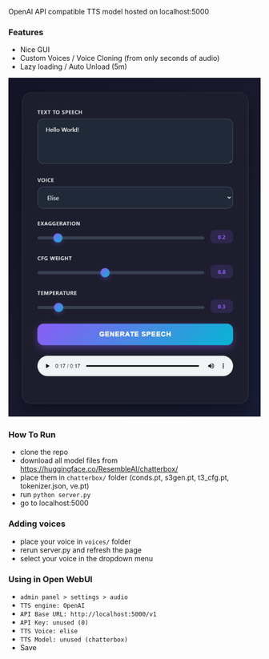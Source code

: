 OpenAI API compatible TTS model hosted on localhost:5000

### Features 
- Nice GUI
- Custom Voices / Voice Cloning (from only seconds of audio)
- Lazy loading / Auto Unload (5m)

![webui](images/webui.png)

### How To Run
- clone the repo
- download all model files from https://huggingface.co/ResembleAI/chatterbox/
- place them in `chatterbox/` folder (conds.pt, s3gen.pt, t3_cfg.pt, tokenizer.json, ve.pt)
- run `python server.py`
- go to localhost:5000

### Adding voices
- place your voice in `voices/` folder
- rerun server.py and refresh the page
- select your voice in the dropdown menu

### Using in Open WebUI
- `admin panel > settings > audio`
- `TTS engine: OpenAI`
- `API Base URL: http://localhost:5000/v1`
- `API Key: unused (0)`
- `TTS Voice: elise`
- `TTS Model: unused (chatterbox)`
- Save